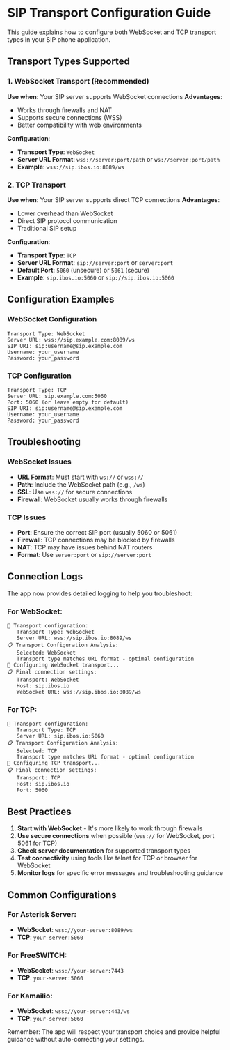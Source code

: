 # SIP Transport Configuration Guide

This guide explains how to configure both WebSocket and TCP transport types in your SIP phone application.

## Transport Types Supported

### 1. WebSocket Transport (Recommended)
**Use when**: Your SIP server supports WebSocket connections
**Advantages**: 
- Works through firewalls and NAT
- Supports secure connections (WSS)
- Better compatibility with web environments

**Configuration**:
- **Transport Type**: `WebSocket`
- **Server URL Format**: `wss://server:port/path` or `ws://server:port/path`
- **Example**: `wss://sip.ibos.io:8089/ws`

### 2. TCP Transport
**Use when**: Your SIP server supports direct TCP connections
**Advantages**:
- Lower overhead than WebSocket
- Direct SIP protocol communication
- Traditional SIP setup

**Configuration**:
- **Transport Type**: `TCP`
- **Server URL Format**: `sip://server:port` or `server:port`
- **Default Port**: `5060` (unsecure) or `5061` (secure)
- **Example**: `sip.ibos.io:5060` or `sip://sip.ibos.io:5060`

## Configuration Examples

### WebSocket Configuration
```
Transport Type: WebSocket
Server URL: wss://sip.example.com:8089/ws
SIP URI: sip:username@sip.example.com
Username: your_username
Password: your_password
```

### TCP Configuration
```
Transport Type: TCP
Server URL: sip.example.com:5060
Port: 5060 (or leave empty for default)
SIP URI: sip:username@sip.example.com
Username: your_username
Password: your_password
```

## Troubleshooting

### WebSocket Issues
- **URL Format**: Must start with `ws://` or `wss://`
- **Path**: Include the WebSocket path (e.g., `/ws`)
- **SSL**: Use `wss://` for secure connections
- **Firewall**: WebSocket usually works through firewalls

### TCP Issues
- **Port**: Ensure the correct SIP port (usually 5060 or 5061)
- **Firewall**: TCP connections may be blocked by firewalls
- **NAT**: TCP may have issues behind NAT routers
- **Format**: Use `server:port` or `sip://server:port`

## Connection Logs

The app now provides detailed logging to help you troubleshoot:

### For WebSocket:
```
🚀 Transport configuration:
   Transport Type: WebSocket
   Server URL: wss://sip.ibos.io:8089/ws
📋 Transport Configuration Analysis:
   Selected: WebSocket
   Transport type matches URL format - optimal configuration
🔌 Configuring WebSocket transport...
📋 Final connection settings:
   Transport: WebSocket
   Host: sip.ibos.io
   WebSocket URL: wss://sip.ibos.io:8089/ws
```

### For TCP:
```
🚀 Transport configuration:
   Transport Type: TCP
   Server URL: sip.ibos.io:5060
📋 Transport Configuration Analysis:
   Selected: TCP
   Transport type matches URL format - optimal configuration
🔌 Configuring TCP transport...
📋 Final connection settings:
   Transport: TCP
   Host: sip.ibos.io
   Port: 5060
```

## Best Practices

1. **Start with WebSocket** - It's more likely to work through firewalls
2. **Use secure connections** when possible (`wss://` for WebSocket, port 5061 for TCP)
3. **Check server documentation** for supported transport types
4. **Test connectivity** using tools like telnet for TCP or browser for WebSocket
5. **Monitor logs** for specific error messages and troubleshooting guidance

## Common Configurations

### For Asterisk Server:
- **WebSocket**: `wss://your-server:8089/ws`
- **TCP**: `your-server:5060`

### For FreeSWITCH:
- **WebSocket**: `wss://your-server:7443`
- **TCP**: `your-server:5060`

### For Kamailio:
- **WebSocket**: `wss://your-server:443/ws`
- **TCP**: `your-server:5060`

Remember: The app will respect your transport choice and provide helpful guidance without auto-correcting your settings.